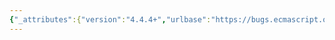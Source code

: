 ```yaml
---
{"_attributes":{"version":"4.4.4+","urlbase":"https://bugs.ecmascript.org/","maintainer":"dherman@mozilla.com"},"bug":{"bug_id":3648,"creation_ts":"2015-01-23 15:05:00 -0800","short_desc":"21.2.5.8 RegExp.prototype [ @@replace ]: Typo \"Apend\"","delta_ts":"2015-02-02 18:38:56 -0800","product":"Draft for 6th Edition","component":"editorial issue","version":"Rev 31: January 15, 2015 Draft","rep_platform":"All","op_sys":"All","bug_status":"RESOLVED","resolution":"FIXED","priority":"Normal","bug_severity":"normal","everconfirmed":true,"reporter":{"uid":"andrebargull","name":"André Bargull"},"assigned_to":{"uid":"allen","name":"Allen Wirfs-Brock"},"long_desc":[{"commentid":11659,"comment_count":0,"who":{"uid":"andrebargull","name":"André Bargull"},"bug_when":"2015-01-23 15:05:20 -0800","thetext":"21.2.5.8 RegExp.prototype [ @@replace ] ( string, replaceValue )\n\nStep 13.d.i: Typo \"Apend\" -> \"Append\""},{"commentid":11823,"comment_count":1,"who":{"uid":"allen","name":"Allen Wirfs-Brock"},"bug_when":"2015-01-31 15:09:43 -0800","thetext":"fixed in rev32 editor's draft"},{"commentid":11985,"comment_count":2,"who":{"uid":"allen","name":"Allen Wirfs-Brock"},"bug_when":"2015-02-02 18:38:56 -0800","thetext":"fixed in rev32 draft"}]}}
---
```

